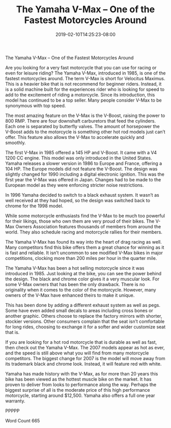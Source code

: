 ﻿---
title: "The Yamaha V-Max – One of the Fastest Motorcycles Around"
date: 2019-02-10T14:25:23-08:00
description: "Motorcycles and Scooters Tips for Web Success"
featured_image: "/images/Motorcycles and Scooters.jpg"
tags: ["Motorcycles and Scooters"]
---

The Yamaha V-Max – One of the Fastest Motorcycles Around

Are you looking for a very fast motorcycle that you can use for racing or even for leisure riding? The Yamaha V-Max, introduced in 1985, is one of the fastest motorcycles around. The term V-Max is short for Velocitus Maximus. This is a heavier bike that is not recommend for beginner riders. Instead, it is a solid machine built for the experiences rider who is looking for speed to add to the excitement of riding a motorcycle. Since its introduction, this model has continued to be a top seller. Many people consider V-Max to be synonymous with top speed. 

The most amazing feature on the V-Max is the V-Boost, raising the power to 800 RMP. There are four downshaft carburetors that feed the cylinders. Each one is separated by butterfly valves. The amount of horsepower the V-Boost adds to the motorcycle is something other hot rod models just can’t offer. This feature also allows the V-Max to accelerate quickly and smoothly. 

The first V-Max in 1985 offered a 145 HP and V-Boost. It came with a V4 1200 CC engine. This model was only introduced in the United States. Yamaha releases a slower version in 1986 to Europe and France, offering a 104 HP. The Europe models did not feature the V-Boost. The design was slightly changed for 1990 including a digital electronic ignition. This was the first year the V-Max was offered in Japan. Changes had to be made to the European model as they were enforcing stricter noise restrictions.

In 1996 Yamaha decided to switch to a black exhaust system. It wasn’t as well received at they had hoped, so the design was switched back to chrome for the 1998 model. 


While some motorcycle enthusiasts find the V-Max to be much too powerful for their likings, those who own them are very proud of their bikes. The V-Max Owners Association features thousands of members from around the world. They also schedule racing and motorcycle rallies for their members. 

The Yamaha V-Max has found its way into the heart of drag racing as well. Many competitors find this bike offers them a great chance for winning as it is fast and reliable. It isn’t uncommon to see modified V-Max bikes in major competitions, clocking more than 200 miles per hour in the quarter mile. 

The Yamaha V-Max has been a hot selling motorcycle since it was introduced in 1985. Just looking at the bike, you can see the power behind the design. The black and chrome color gives it a very muscular look. For some V-Max owners that has been the only drawback. There is no originality when it comes to the color of the motorcycle. However, many owners of the V-Max have enhanced theirs to make it unique. 

This has been done by adding a different exhaust system as well as pegs. Some have even added small decals to areas including cross bones or another graphic. Others choose to replace the factory mirrors with shorter, stockier versions. Other consumers complain that the seat isn’t comfortable for long rides, choosing to exchange it for a softer and wider customize seat that is. 

If you are looking for a hot rod motorcycle that is durable as well as fast, then check out the Yamaha V-Max. The 2007 models appear as hot as ever, and the speed is still above what you will find from many motorcycle competitors. The biggest change for 2007 is the model will move away from its trademark black and chrome look. Instead, it will feature red with white. 

Yamaha has made history with the V-Max, as for more than 20 years this bike has been viewed as the hottest muscle bike on the market. It has proven to deliver from looks to performance along the way. Perhaps the biggest surprise of all is the moderate price of this high performance motorcycle, starting around $12,500. Yamaha also offers a full one year warranty. 

PPPPP

Word Count 665




